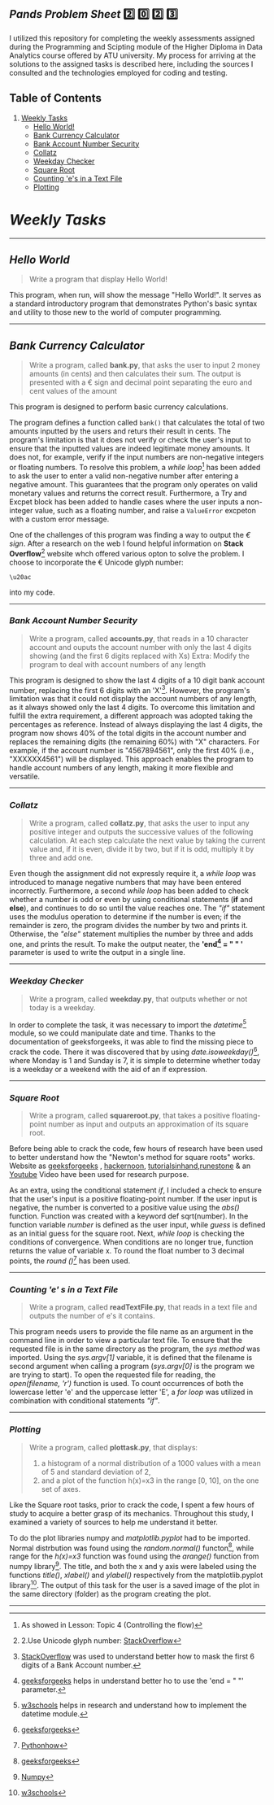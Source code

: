 ## *Pands* *Problem* *Sheet* :two: :zero: :two: :three:

I utilized this repository for completing the weekly assessments assigned during the Programming and Scipting module of the Higher Diploma in Data Analytics course offered by ATU university.
My process for arriving at the solutions to the assigned tasks is described here, including the sources I consulted and the technologies employed for coding and testing.

## **Table** **of** **Contents**

1. [Weekly Tasks](https://github.com/C-3sc0/pands-problem-sheet#weekly-tasks-)
    * [Hello World!](https://github.com/C-3sc0/pands-problem-sheet#hello-world-)
    * [Bank Currency Calculator](https://github.com/C-3sc0/pands-problem-sheet#bank-currency-calculator-)
    * [Bank Account Number Security](https://github.com/C-3sc0/pands-problem-sheet#bank-account-number-security-)
    * [Collatz](https://github.com/C-3sc0/pands-problem-sheet#collatz-)
    * [Weekday Checker](https://github.com/C-3sc0/pands-problem-sheet#weekday-checker-)
    * [Square Root](https://github.com/C-3sc0/pands-problem-sheet#square-root-)
    * [Counting 'e's in a Text File](https://github.com/C-3sc0/pands-problem-sheet#counting-e-s-in-a-text-file-)
    * [Plotting](https://github.com/C-3sc0/pands-problem-sheet#plotting-) 


# ***Weekly*** ***Tasks*** <a name="WeeklyTasks"></a>
---
## *Hello* *World* <a name="HelloWorld"></a>

> Write a program that display Hello World!

This program, when run, will show the message "Hello World!". It serves as a standard introductory program that demonstrates Python's basic syntax and utility to those new to the world of computer programming.

---

## *Bank* *Currency* *Calculator* <a name="BankCurrencyCalculator"></a>

>Write a program, called **bank.py**, that asks the user to input 2 money amounts (in cents) and then calculates their sum.
>The output is presented with a € sign and decimal point separating the euro and cent values of the amount

This program is designed to perform basic currency calculations.

The program defines a function called ```bank()``` that calculates the total of two amounts inputted by the users and returs their result in cents.
The program's limitation is that it does not verify or check the user's input to ensure that the inputted values are indeed legitimate money amounts. It does not, for example, verify if the input numbers are non-negative integers or floating numbers.
To resolve this problem, a *while* *loop*[^1] has been added to ask the user to enter a valid non-negative number after entering a negative amount. This guarantees that the program only operates on valid monetary values and returns the correct result.
Furthermore, a Try and Excpet block has been added to handle cases where the user inputs a non-integer value, such as a floating number, and raise a ```ValueError``` excpeton with a custom error message.  

One of the challenges of this program was finding a way to output the *€* *sign*. After a research on the web I found helpful information on **Stack** **Overflow**[^2] website whch offered various opton to solve the problem. I choose to incorporate the € Unicode glyph number: 
```
\u20ac
```
into my code.

---

### *Bank* *Account* *Number* *Security* <a name="BankAccountNumberSecurity"></a>

> Write a program, called **accounts.py**, that reads in a 10 character account and ouputs the account number with only the last 4 digits showing (and the first 6 digits replaced with Xs)
> Extra: Modify the program to deal with account numbers of any length

This program is designed to show the last 4 digits of a 10 digit bank account number, replacing the first 6 digits with an 'X'[^3]. However, the program's limitation was that it could not display the account numbers of any length, as it always showed only the last 4 digits. To overcome this limitation and fulfill the extra requirement, a different approach was adopted taking the percentages as reference.
Instead of always displaying the last 4 digits, the program now shows 40% of the total digits in the account number and replaces the remaining digits (the remaining 60%) with "X" characters. For example, if the account number is "4567894561", only the first 40% (i.e., "XXXXXX4561") will be displayed. This approach enables the program to handle account numbers of any length, making it more flexible and versatile.



---

### *Collatz* <a name="Collatz"></a>

>Write a program, called **collatz.py**, that asks the user to input any positive integer and outputs the successive values of the following calculation.
>At each step calculate the next value by taking the current value and, if it is even, divide it by two, but if it is odd, multiply it by three and add one.

Even though the assignment did not expressly require it, a *while* *loop* was introduced to manage negative numbers that may have been entered incorrectly. 
Furthermore, a second *while* *loop* has been added to check whether a number is odd or even by using conditional statements (**if** and **else**), and continues to do so until the value reaches one. 
The *"if"* statement uses the modulus operation to determine if the number is even; if the remainder is zero, the program divides the number by two and prints it. Otherwise, the *"else"* statement multiplies the number by three and adds one, and prints the result. To make the output neater, the **'end[^4] = " " '** parameter is used to write the output in a single line.

---

### *Weekday* *Checker* <a name="Weekday Checker"></a>

> Write a program, called **weekday.py**, that outputs whether or not today is a weekday. 

In order to complete the task, it was necessary to import the *datetime*[^5] module, so we could manipulate date and time.
Thanks to the documentation of geeksforgeeks, it was able to find the missing piece to crack the code.
There it was discovered that by using *date.isoweekday()*[^6], where Monday is 1 and Sunday is 7, it is simple to determine whether today is a weekday or a weekend with the aid of an if expression.

---


### *Square* *Root* <a name="SquareRoot"></a>

> Write a program, called **squareroot.py**, that takes a positive floating-point number as input and outputs an approximation of its square root.

Before being able to crack the code, few hours of research have been used to better understand how the "Newton's method for square roots" works. Website as [geeksforgeeks](https://www.geeksforgeeks.org/program-for-newton-raphson-method/) , [hackernoon](https://hackernoon.com/calculating-the-square-root-of-a-number-using-the-newton-raphson-method-a-how-to-guide-yr4e32zo), [tutorialsinhand](https://tutorialsinhand.com/Articles/python-program-to-find-square-root-of-a-number-using-newton-square-root-formula.aspx#:~:text=If%20a%20given%20number%20is,correct%20square%20root%20of%20N),[runestone](https://runestone.academy/ns/books/published/thinkcspy/MoreAboutIteration/NewtonsMethod.html) & an [Youtube](https://www.youtube.com/watch?v=szQUIRPrAgQ&ab_channel=mechtutorcom) Video have been used for research purpose.

As an extra, using the conditional statement *if*, I included a check to ensure that the user's input is a positive floating-point number. If the user input is negative, the number is converted to a positive value using the *abs()* function.
Function was created with a keyword def sqrt(number). In the function variable *number* is defined as the user input, while *guess* is defined as an initial guess for the square root.
Next, *while* *loop* is checking the conditions of convergence. When conditions are no longer true, function returns the value of variable x.
To round the float number to 3 decimal points, the *round ()*[^7] has been used.

---


### *Counting* *'e'* *s* *in* *a* *Text* *File* <a name="Counting'e'sinaTextFile"></a>

>Write a program, called **readTextFile.py**, that reads in a text file and outputs the number of e's it contains.

This program needs users to provide the file name as an argument in the command line in order to view a particular text file.
To ensure that the requested file is in the same directory as the program, the *sys* *method* was imported. Using the *sys.argv[1]* variable, it is defined that the filename is second argument when calling a program (*sys.argv[0]* is the program we are trying to start).
To open the requested file for reading, the *open(filename, 'r')* function is used.
To count occurrences of both the lowercase letter 'e' and the uppercase letter 'E', a *for* *loop* was utilized in combination with conditional statements *"if"*. 

---


### *Plotting* <a name="Plotting"></a>
>Write a program, called **plottask.py**, that displays:
>1. a histogram of a normal distribution of a 1000 values with a mean of 5 and standard deviation of 2, 
>2. and a plot of the function  h(x)=x3 in the range [0, 10], on the one set of axes.

Like the Square root tasks, prior to crack the code, I spent a few hours of study to acquire a better grasp of its mechanics. Throughout this study, I examined a variety of sources to help me understand it better.

To do the plot libraries numpy and *matplotlib.pyplot* had to be imported.
Normal distrbution was found using the *random.normal()* functon[^8], while range for the *h(x)=x3* function was found using the *arange()* function from numpy library[^9].
The title, and both the x and y axis were labeled using the functions *title()*, *xlabel()* and *ylabel()* respectively from the matplotlib.pyplot library[^10].
The output of this task for the user is a saved image of the plot in the same directory (folder) as the program creating the plot.

---


[^1]: As showed in Lesson: Topic 4 (Controlling the flow)
[^2]: 2.Use Unicode glyph number: [StackOverflow](https://stackoverflow.com/questions/39935857/how-can-i-print-a-euro-%E2%82%AC-symbol-in-python)
[^3]: [StackOverflow](https://stackoverflow.com/questions/9730653/is-there-a-better-way-to-mask-a-credit-card-number-in-python) was used to understand better how to mask the first 6 digits of a Bank Account number. 
[^4]: [geeksforgeeks](https://www.geeksforgeeks.org/gfact-50-python-end-parameter-in-print/) helps in understand better ho to use the 'end = " "' parameter. 
[^5]: [w3schools](https://www.w3schools.com/python/python_datetime.asp) helps in research and understand how to implement the datetime module.
[^6]: [geeksforgeeks](https://www.geeksforgeeks.org/isoweekday-method-of-datetime-class-in-python/)
[^7]: [Pythonhow](https://pythonhow.com/how/limit-floats-to-two-decimal-points/#:~:text=To%20limit%20a%20float%20to,resulting%20in%20the%20value%203.14)
[^8]: [geeksforgeeks](https://www.geeksforgeeks.org/how-to-plot-normal-distribution-over-histogram-in-python/)
[^9]: [Numpy](https://numpy.org/doc/stable/reference/generated/numpy.arange.html)
[^10]: [w3schools](https://www.w3schools.com/python/matplotlib_intro.asp)




